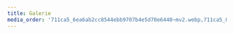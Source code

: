 ```yaml
---
title: Galerie
media_order: '711ca5_6ea6ab2cc8544ebb9707b4e5d70e6440~mv2.webp,711ca5_07f6ec44a6f54d5784e5ce89687cfa30~mv2.webp,711ca5_9c4533db943c4782ab0f4829e0748fc7~mv2.webp,711ca5_b7d3d6eff985431585815199e1a7d7c7~mv2.webp,711ca5_be4444c34c7740e2accd7a8398c6b40f~mv2.webp,711ca5_c6aff06227fe4c48b445ee62fe3aa399~mv2.webp,711ca5_e3d71b7b5c0643d2888e4bdadf355e67~mv2.webp'
---
```


